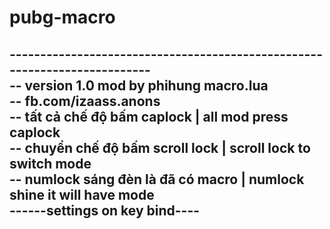 # pubg-macro <br>
--------------------------------------------------------------------------<br>
-- version 1.0 mod by phihung macro.lua <br>
-- fb.com/izaass.anons<br>
-- tất cả chế độ bấm caplock | all mod press caplock<br>
-- chuyển chế độ bấm scroll lock | scroll lock to switch mode<br>
-- numlock sáng đèn là đã có macro | numlock shine it will have mode<br>
------settings on  key bind----<br>
--------------------------------------------------------------------------
